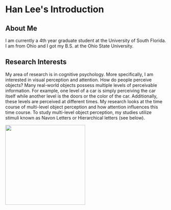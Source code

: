 # Han Lee's Introduction
## About Me

I am currently a 4th year graduate student at the University of South Florida. I am from Ohio and I got my B.S. at the Ohio State University.

## Research Interests

My area of research is in cognitive psychology. More specifically, I am interested in visual perception and attention. How do people perceive objects? Many real-world objects possess multiple levels of perceivable information. For example, one level of a car is simply perceiving the car itself while another level is the doors or the color of the car. Additionally, these levels are perceived at different times. My research looks at the time course of multi-level object perception and how attention influences this time course. To study multi-level object perception, my studies utilize stimuli known as Navon Letters or Hierarchical letters (see below).

<img src="https://github.com/usf-progdata/hw-Han-Lee93/blob/HW01/Images/Slide16.PNG" width="250" height="250" align="center">
